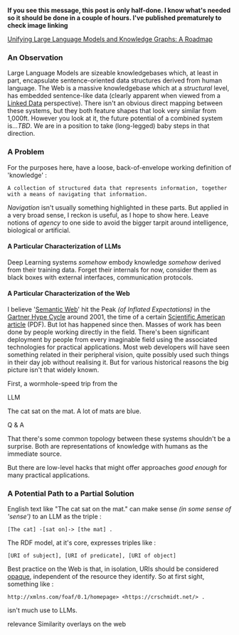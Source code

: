 <!-- title: Impedance Matching LLMs and Linked Data -->

**If you see this message, this post is only half-done. I know what's needed so it should be done in a couple of hours. I've published prematurely to check image linking**

[Unifying Large Language Models and Knowledge Graphs: A Roadmap]()

### An Observation

Large Language Models are sizeable knowledgebases which, at least in part, encapsulate sentence-oriented data structures derived from human language. The Web is a massive knowledgebase which at a *structural* level, has embedded sentence-like data (clearly apparent when viewed from a [Linked Data](https://en.wikipedia.org/wiki/Linked_data) perspective). There isn't an obvious direct mapping between these systems, but they both feature shapes that look very similar from 1,000ft. However you look at it, the future potential of a combined system is...*TBD*. We are in a position to take (long-legged) baby steps in that direction.

### A Problem

For the purposes here, have a loose, back-of-envelope working definition of 'knowledge' :
```
A collection of structured data that represents information, together with a means of navigating that information.
```
*Navigation* isn't usually something highlighted in these parts. But applied in a very broad sense, I reckon is useful, as I hope to show here. Leave notions of *agency* to one side to avoid the bigger tarpit around intelligence, biological or artificial.  

#### A Particular Characterization of LLMs

Deep Learning systems *somehow* embody knowledge *somehow* derived from their training data. Forget their internals for now, consider them as black boxes with external interfaces, communication protocols.  

#### A Particular Characterization of the Web

I believe '[Semantic Web](https://en.wikipedia.org/wiki/Semantic_Web)' hit the Peak *(of Inflated Expectations)* in the [Gartner Hype Cycle](https://www.gartner.com/en/research/methodologies/gartner-hype-cycle) around 2001, the time of a certain [Scientific American article](https://www-sop.inria.fr/acacia/cours/essi2006/Scientific%20American_%20Feature%20Article_%20The%20Semantic%20Web_%20May%202001.pdf) (PDF). But lot has happened since then. Masses of work has been done by people working directly in the field. There's been significant deployment by people from every imaginable field using the associated technologies for practical applications. Most web developers will have seen something related in their peripheral vision, quite possibly used such things in their day job without realising it. But for various historical reasons the big picture isn't that widely known.  



First, a wormhole-speed trip from the

LLM

The cat sat on the mat. A lot of mats are blue.

Q & A

That there's some common topology between these systems shouldn't be a surprise. Both are representations of knowledge with humans as the immediate source.

But there are low-level hacks that might offer approaches *good enough* for many practical applications.

### A Potential Path to a Partial Solution  

English text like "The cat sat on the mat." can make sense *(in some sense of 'sense')* to an LLM as the triple :
```
[The cat] -[sat on]-> [the mat] .
```  

The RDF model, at it's core, expresses triples like :
```
[URI of subject], [URI of predicate], [URI of object]
```

Best practice on the Web is that, in isolation, URIs should be considered [opaque](https://www.w3.org/TR/webarch/#uri-opacity), independent of the resource they identify. So at first sight, something like :  
```
http://xmlns.com/foaf/0.1/homepage> <https://crschmidt.net/> .
```
isn't much use to LLMs.



relevance Similarity overlays on the web
